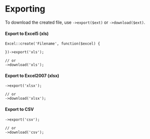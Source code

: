 # Exporting

To download the created file, use `->export($ext)` or `->download($ext)`.

#### Export to Excel5 (xls)

    Excel::create('Filename', function($excel) {

    })->export('xls');

    // or
    ->download('xls');

#### Export to Excel2007 (xlsx)

    ->export('xlsx');

    // or
    ->download('xlsx');

#### Export to CSV

    ->export('csv');

    // or
    ->download('csv');